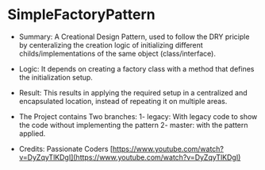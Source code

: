 # SimpleFactoryPattern

- Summary: A Creational Design Pattern, used to follow the DRY priciple by centeralizing the creation logic of initializing different childs/implementations of the same object (class/interface).

- Logic: It depends on creating a factory class with a method that defines the initialization setup.
- Result: This results in applying the required setup in a centralized and encapsulated location, instead of repeating it on multiple areas.

- The Project contains Two branches: 1- legacy: With legacy code to show the code without implementing the pattern 2- master: with the pattern applied.

- Credits: 
Passionate Coders
[https://www.youtube.com/watch?v=DyZqyTlKDgI](https://www.youtube.com/watch?v=DyZqyTlKDgI)

